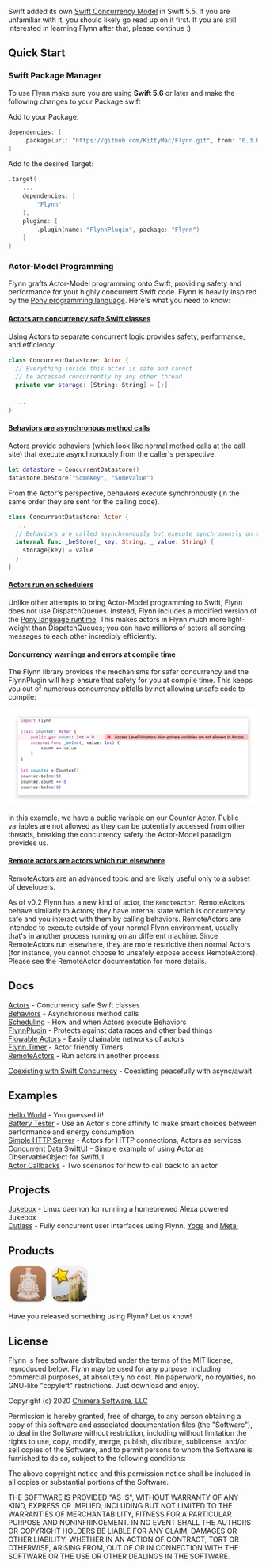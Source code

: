 Swift added its own [Swift Concurrency Model](https://docs.swift.org/swift-book/LanguageGuide/Concurrency.html) in Swift 5.5. If you are unfamiliar with it, you should likely go read up on it first. If you are still interested in learning Flynn after that, please continue :)

## Quick Start

### Swift Package Manager

To use Flynn make sure you are using **Swift 5.6** or later and make the following changes to your Package.swift

Add to your Package:

```swift
dependencies: [
    .package(url: "https://github.com/KittyMac/Flynn.git", from: "0.3.0"),
]
```

Add to the desired Target:

```swift
.target(
	...
	dependencies: [
		"Flynn"
	],
	plugins: [
		.plugin(name: "FlynnPlugin", package: "Flynn")
	]
)
```

### Actor-Model Programming

Flynn grafts Actor-Model programming onto Swift, providing safety and performance for your highly concurrent Swift code.  Flynn is heavily inspired by the [Pony programming language](https://www.ponylang.io). Here's what you need to know:

#### [Actors are concurrency safe Swift classes](docs/ACTOR.md)

Using Actors to separate concurrent logic provides safety, performance, and efficiency.

```swift
class ConcurrentDatastore: Actor {
  // Everything inside this actor is safe and cannot
  // be accessed concurrently by any other thread
  private var storage: [String: String] = [:]
  
  ...
}
```

#### [Behaviors are asynchronous method calls](docs/BEHAVIOR.md)

Actors provide behaviors (which look like normal method calls at the call site) that execute asynchronously from the caller's perspective.

```swift
let datastore = ConcurrentDatastore()
datastore.beStore("SomeKey", "SomeValue")
```

From the Actor's perspective, behaviors execute synchronously (in the same order they are sent for the calling code).

```swift
class ConcurrentDatastore: Actor {
  ...
  // Behaviors are called asynchronously but execute synchronously on the Actor
  internal func _beStore(_ key: String, _ value: String) {
    storage[key] = value
  }
}
```

#### [Actors run on schedulers](docs/SCHEDULER.md)

Unlike other attempts to bring Actor-Model programming to Swift, Flynn does not use DispatchQueues. Instead, Flynn includes a modified version of the [Pony language runtime](https://www.ponylang.io/faq/#runtime). This makes actors in Flynn much more light-weight than DispatchQueues; you can have millions of actors all sending messages to each other incredibly efficiently.

#### Concurrency warnings and errors at compile time

The Flynn library provides the mechanisms for safer concurrency and the FlynnPlugin will help ensure that safety for you at compile time. This keeps you out of numerous concurrency pitfalls by not allowing unsafe code to compile:

![](meta/flynnplugin0.png)

In this example, we have a public variable on our Counter Actor. Public variables are not allowed as they can be potentially accessed from other threads, breaking the concurrency safety the Actor-Model paradigm provides us.

#### [Remote actors are actors which run elsewhere](docs/FLYNNPLUGIN.md)

RemoteActors are an advanced topic and are likely useful only to a subset of developers.  

As of v0.2 Flynn has a new kind of actor, the ```RemoteActor```.  RemoteActors behave similarly to Actors; they have internal state which is concurrency safe and you interact with them by calling behaviors. RemoteActors are intended to execute outside of your normal Flynn environment, usually that's in another process running on an different machine.  Since RemoteActors run elsewhere, they are more restrictive then normal Actors (for instance, you cannot choose to unsafely expose access RemoteActors).  Please see the RemoteActor documentation for more details.

## Docs

[Actors](docs/ACTOR.md) - Concurrency safe Swift classes  
[Behaviors](docs/BEHAVIOR.md) - Asynchronous method calls  
[Scheduling](docs/SCHEDULER.md) - How and when Actors execute Behaviors  
[FlynnPlugin](docs/FLYNNPLUGIN.md) - Protects against data races and other bad things  
[Flowable Actors](docs/FLOWABLE.md) - Easily chainable networks of actors  
[Flynn.Timer](docs/TIMERS.md) - Actor friendly Timers  
[RemoteActors](docs/REMOTEACTOR.md) - Run actors in another process  

[Coexisting with Swift Concurrecy](docs/SWIFTCONCURRENCY.md) - Coexisting peacefully with async/await  

## Examples

[Hello World](Examples/HelloWorld/) - You guessed it!  
[Battery Tester](Examples/BatteryTester/) - Use an Actor's core affinity to make smart choices between performance and energy consumption  
[Simple HTTP Server](Examples/SimpleHTTPServer/) - Actors for HTTP connections, Actors as services  
[Concurrent Data SwiftUI](Examples/ConcurrentDataSwiftUI/) - Simple example of using Actor as ObservableObject for SwiftUI  
[Actor Callbacks](Examples/ActorCallbacks/) - Two scenarios for how to call back to an actor

## Projects
[Jukebox](https://github.com/KittyMac/jukebox2) - Linux daemon for running a homebrewed Alexa powered Jukebox  
[Cutlass](https://github.com/KittyMac/cutlass) - Fully concurrent user interfaces using Flynn, [Yoga](https://yogalayout.com) and [Metal](https://developer.apple.com/metal/)  

## Products
<a href="https://apps.apple.com/us/app/pointsman/id1447780441" target="_blank"><img align="center" src="meta/pointsman.png" width="80"></a>
<a href="https://apps.apple.com/us/app/mad-kings-steward/id1461873703" target="_blank"><img align="center" src="meta/madsteward.png" width="80"></a>

Have you released something using Flynn? Let us know!

## License

Flynn is free software distributed under the terms of the MIT license, reproduced below. Flynn may be used for any purpose, including commercial purposes, at absolutely no cost. No paperwork, no royalties, no GNU-like "copyleft" restrictions. Just download and enjoy.

Copyright (c) 2020 [Chimera Software, LLC](http://www.chimerasw.com)

Permission is hereby granted, free of charge, to any person obtaining a copy of this software and associated documentation files (the "Software"), to deal in the Software without restriction, including without limitation the rights to use, copy, modify, merge, publish, distribute, sublicense, and/or sell copies of the Software, and to permit persons to whom the Software is furnished to do so, subject to the following conditions:

The above copyright notice and this permission notice shall be included in all copies or substantial portions of the Software.

THE SOFTWARE IS PROVIDED "AS IS", WITHOUT WARRANTY OF ANY KIND, EXPRESS OR IMPLIED, INCLUDING BUT NOT LIMITED TO THE WARRANTIES OF MERCHANTABILITY, FITNESS FOR A PARTICULAR PURPOSE AND NONINFRINGEMENT. IN NO EVENT SHALL THE AUTHORS OR COPYRIGHT HOLDERS BE LIABLE FOR ANY CLAIM, DAMAGES OR OTHER LIABILITY, WHETHER IN AN ACTION OF CONTRACT, TORT OR OTHERWISE, ARISING FROM, OUT OF OR IN CONNECTION WITH THE SOFTWARE OR THE USE OR OTHER DEALINGS IN THE SOFTWARE.

